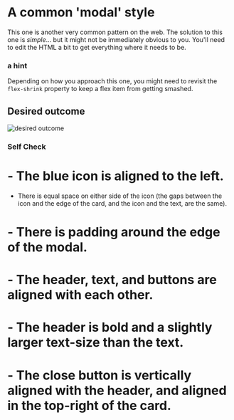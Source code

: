 # A common 'modal' style
This one is another very common pattern on the web. The solution to this one is _simple_... but it might not be immediately obvious to you. You'll need to edit the HTML a bit to get everything where it needs to be.

### a hint
Depending on how you approach this one, you might need to revisit the `flex-shrink` property to keep a flex item from getting smashed.

## Desired outcome

![desired outcome](./desired-outcome.png)

### Self Check

# - The blue icon is aligned to the left.
- There is equal space on either side of the icon (the gaps between the icon and the edge of the card, and the icon and the text, are the same).
# - There is padding around the edge of the modal.
# - The header, text, and buttons are aligned with each other.
# - The header is bold and a slightly larger text-size than the text.
# - The close button is vertically aligned with the header, and aligned in the top-right of the card.
